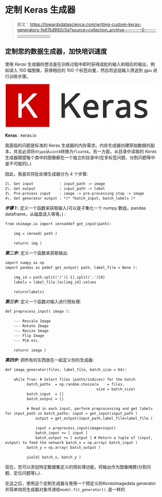 # 定制 Keras 生成器

> 原文：<https://towardsdatascience.com/writing-custom-keras-generators-fe815d992c5a?source=collection_archive---------0----------------------->

## 定制您的数据生成器，加快培训速度

使用 *Keras* 生成器的想法是在训练过程中即时获得成批的输入和相应的输出，例如读入 100 幅图像，获得相应的 100 个标签向量，然后将这组输入馈送到 gpu 进行训练步骤。

![](img/d324547e180a0cbd017336237ff3240b.png)

**Keras** : keras.io

我面临的问题是标准的 Keras 生成器的内存需求。内存生成器创建原始数据的副本，并且必须将`dtype`从`uint8`转换为`float64`。另一方面，从目录中读取的 *Keras* 生成器期望每个类中的图像都在一个独立的目录中(在多标签问题、分割问题等中是不可能的)。)

因此，我喜欢将批处理生成器分为 4 个步骤:

```
1\. Get input            : input_path -> image
2\. Get output           : input_path -> label
3\. Pre-process input    : image -> pre-processing step -> image
4\. Get generator output : *(* *batch_input, batch_labels )*
```

***步骤 1 :*** 定义一个函数来获取输入(可以是子集化一个 numpy 数组，pandas dataframe，从磁盘读入等等。) :

```
from skimage.io import imreaddef get_input(path):

    img = imread( path )

    return( img )
```

***第二步:*** 定义一个函数来获取输出:

```
import numpy as np
import pandas as pddef get_output( path, label_file = None ):

    img_id = path.split('/')[-1].split('.')[0]
    labels = label_file.loc[img_id].values

    return(labels)
```

***第三步:*** 定义一个函数对输入进行预处理:

```
def preprocess_input( image ):

    --- Rescale Image
    --- Rotate Image
    --- Resize Image
    --- Flip Image
    --- PCA etc.

    return( image )
```

***第四步:*** 把所有的东西放在一起定义你的生成器:

```
def image_generator(files, label_file, batch_size = 64):

    while True: # Select files (paths/indices) for the batch
          batch_paths  = np.random.choice(a    = files, 
                                          size = batch_size)
          batch_input  = []
          batch_output = [] 

          # Read in each input, perform preprocessing and get labels for input_path in batch_paths: input = get_input(input_path )
              output = get_output(input_path,label_file=label_file )

              input = preprocess_input(image=input)
              batch_input += [ input ]
              batch_output += [ output ] # Return a tuple of (input, output) to feed the network batch_x = np.array( batch_input )
          batch_y = np.array( batch_output )

          yield( batch_x, batch_y )
```

现在，您可以添加特定数据集定义的预处理功能，将输出作为图像掩模(分割问题、定位问题等)。).

在这之后，使用这个定制生成器与使用一个预定义的*Keras*imagedata generator 并简单地将生成器对象传递给`model.fit_generator().`是一样的